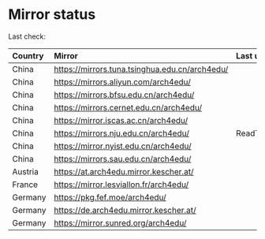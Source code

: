 <script src="./time.js"></script>
# Mirror status
Last check: <script type="text/javascript">localize(1715347218.2489953);</script>

|Country|Mirror|Last update|
|:------|:-----|:----------|
|China|https://mirrors.tuna.tsinghua.edu.cn/arch4edu/|<script type="text/javascript">localize(1715322854);</script>|
|China|https://mirrors.aliyun.com/arch4edu/|<script type="text/javascript">localize(1715322854);</script>|
|China|https://mirrors.bfsu.edu.cn/arch4edu/|<script type="text/javascript">localize(1715322854);</script>|
|China|https://mirrors.cernet.edu.cn/arch4edu/|<script type="text/javascript">localize(1715322854);</script>|
|China|https://mirror.iscas.ac.cn/arch4edu/|<script type="text/javascript">localize(1715322854);</script>|
|China|https://mirrors.nju.edu.cn/arch4edu/|ReadTimeout|
|China|https://mirror.nyist.edu.cn/arch4edu/|<script type="text/javascript">localize(1715322854);</script>|
|China|https://mirrors.sau.edu.cn/arch4edu/|<script type="text/javascript">localize(1715322854);</script>|
|Austria|https://at.arch4edu.mirror.kescher.at/|<script type="text/javascript">localize(1715322854);</script>|
|France|https://mirror.lesviallon.fr/arch4edu/|<script type="text/javascript">localize(1715279627);</script>|
|Germany|https://pkg.fef.moe/arch4edu/|<script type="text/javascript">localize(1715322854);</script>|
|Germany|https://de.arch4edu.mirror.kescher.at/|<script type="text/javascript">localize(1715322854);</script>|
|Germany|https://mirror.sunred.org/arch4edu/|<script type="text/javascript">localize(1715322854);</script>|

<script src="./tablefilter/tablefilter.js"></script>
<script src="./table.js"></script>